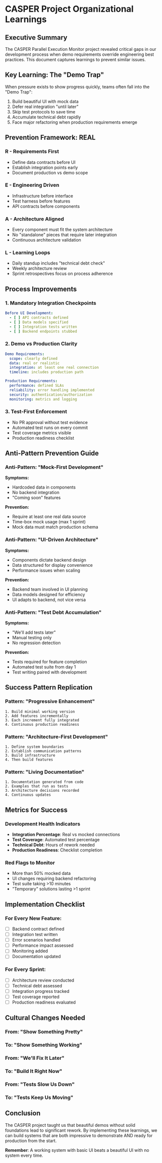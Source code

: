 # CASPER Project Organizational Learnings

## Executive Summary
The CASPER Parallel Execution Monitor project revealed critical gaps in our development process when demo requirements override engineering best practices. This document captures learnings to prevent similar issues.

## Key Learning: The "Demo Trap"

When pressure exists to show progress quickly, teams often fall into the "Demo Trap":
1. Build beautiful UI with mock data
2. Defer real integration "until later"
3. Skip test protocols to save time
4. Accumulate technical debt rapidly
5. Face major refactoring when production requirements emerge

## Prevention Framework: REAL

### R - Requirements First
- Define data contracts before UI
- Establish integration points early
- Document production vs demo scope

### E - Engineering Driven
- Infrastructure before interface
- Test harness before features
- API contracts before components

### A - Architecture Aligned
- Every component must fit the system architecture
- No "standalone" pieces that require later integration
- Continuous architecture validation

### L - Learning Loops
- Daily standup includes "technical debt check"
- Weekly architecture review
- Sprint retrospectives focus on process adherence

## Process Improvements

### 1. Mandatory Integration Checkpoints
```yaml
Before UI Development:
  - [ ] API contracts defined
  - [ ] Data models specified
  - [ ] Integration tests written
  - [ ] Backend endpoints stubbed
```

### 2. Demo vs Production Clarity
```yaml
Demo Requirements:
  scope: clearly defined
  data: real or realistic
  integration: at least one real connection
  timeline: includes production path

Production Requirements:
  performance: defined SLAs
  reliability: error handling implemented
  security: authentication/authorization
  monitoring: metrics and logging
```

### 3. Test-First Enforcement
- No PR approval without test evidence
- Automated test runs on every commit
- Test coverage metrics visible
- Production readiness checklist

## Anti-Pattern Prevention Guide

### Anti-Pattern: "Mock-First Development"
**Symptoms:**
- Hardcoded data in components
- No backend integration
- "Coming soon" features

**Prevention:**
- Require at least one real data source
- Time-box mock usage (max 1 sprint)
- Mock data must match production schema

### Anti-Pattern: "UI-Driven Architecture"
**Symptoms:**
- Components dictate backend design
- Data structured for display convenience
- Performance issues when scaling

**Prevention:**
- Backend team involved in UI planning
- Data models designed for efficiency
- UI adapts to backend, not vice versa

### Anti-Pattern: "Test Debt Accumulation"
**Symptoms:**
- "We'll add tests later"
- Manual testing only
- No regression detection

**Prevention:**
- Tests required for feature completion
- Automated test suite from day 1
- Test writing paired with development

## Success Pattern Replication

### Pattern: "Progressive Enhancement"
```
1. Build minimal working version
2. Add features incrementally
3. Each increment fully integrated
4. Continuous production readiness
```

### Pattern: "Architecture-First Development"
```
1. Define system boundaries
2. Establish communication patterns
3. Build infrastructure
4. Then build features
```

### Pattern: "Living Documentation"
```
1. Documentation generated from code
2. Examples that run as tests
3. Architecture decisions recorded
4. Continuous updates
```

## Metrics for Success

### Development Health Indicators
- **Integration Percentage**: Real vs mocked connections
- **Test Coverage**: Automated test percentage
- **Technical Debt**: Hours of rework needed
- **Production Readiness**: Checklist completion

### Red Flags to Monitor
- More than 50% mocked data
- UI changes requiring backend refactoring
- Test suite taking >10 minutes
- "Temporary" solutions lasting >1 sprint

## Implementation Checklist

### For Every New Feature:
- [ ] Backend contract defined
- [ ] Integration test written
- [ ] Error scenarios handled
- [ ] Performance impact assessed
- [ ] Monitoring added
- [ ] Documentation updated

### For Every Sprint:
- [ ] Architecture review conducted
- [ ] Technical debt assessed
- [ ] Integration progress tracked
- [ ] Test coverage reported
- [ ] Production readiness evaluated

## Cultural Changes Needed

### From: "Show Something Pretty"
### To: "Show Something Working"

### From: "We'll Fix It Later"
### To: "Build It Right Now"

### From: "Tests Slow Us Down"
### To: "Tests Keep Us Moving"

## Conclusion

The CASPER project taught us that beautiful demos without solid foundations lead to significant rework. By implementing these learnings, we can build systems that are both impressive to demonstrate AND ready for production from the start.

**Remember**: A working system with basic UI beats a beautiful UI with no system every time.